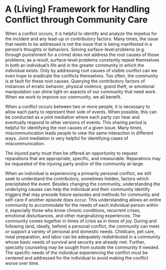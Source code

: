 # A (Living) Framework for Handling Conflict through Community Care

When a conflict occurs, it is helpful to identify and analyze the impetus for the incident and any lead-up or contributory factors. Many times, the issue that needs to be addressed is not the issue that is being manifested in a person’s thoughts or behaviors. Solving surface-level problems (e.g. through punishment for a crime) does not address the root causes of those problems; as a result, surface-level problems constantly repeat themselves in both an individual’s life and in the greater community in which the individual exists. Only by addressing root causes of visible conflict can we even hope to eradicate the conflicts themselves. Too often, the community is at fault for these root causes. Querying the contributory factors of instances of erratic behavior, physical violence, grand theft, or emotional manipulation can shine light on aspects of our community that need work. When we work to improve our community, we all benefit.

When a conflict occurs between two or more people, it is necessary to allow each party to represent their side of events. When possible, this can be conducted as a joint mediation where each party can hear and eventually respond to other versions of events. This sharing period is helpful for identifying the root causes of a given issue. Many times, miscommunication leads people to view the same interaction in different ways. Joint mediation is very helpful for identifying cases of miscommunication.

The injured party must then be offered an opportunity to request reparations that are appropriate, specific, and measurable. Reparations may be requested of the injuring party and/or of the community at-large.

When an individual is experiencing a primarily personal conflict, we still seek to understand the contributory, sometimes hidden, factors which precipitated the event. Besides changing the community, understanding the underlying causes can help the individual and their community identify triggers that may precede future episodes and methods for community and self-care if another episode does occur. This understanding allows an entire community to accommodate for the needs of each individual person within it, especially those who know chronic conditions, recurrent crises, emotional disturbances, and other marginalizing experiences. The community comes together in times of crisis as in times of joy. During and following (and, ideally, before) a personal conflict, the community can meet or support a variety of personal and domestic needs. Childcare, pet care, meal preparation, and labor can be adequately redistributed in a community whose basic needs of survival and security are already met. Further, specialty counseling may be sought from outside the community if needed. The specific needs of the individual experiencing the conflict must be centered and addressed for the individual to avoid making the conflict worse over time.
